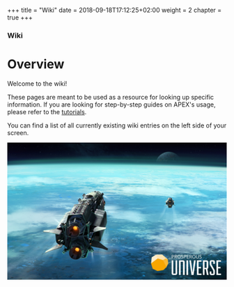 +++
title = "Wiki"
date = 2018-09-18T17:12:25+02:00
weight = 2
chapter = true
+++

### Wiki

# Overview

Welcome to the wiki!

These pages are meant to be used as a resource for looking up specific information. If you are looking for step-by-step guides on APEX's usage, please refer to the [tutorials](../tutorials).

You can find a list of all currently existing wiki entries on the left side of your screen.

![Wiki artwork](wiki-artwork.jpg)